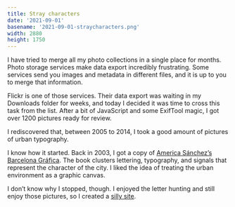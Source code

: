 ```yaml
---
title: Stray characters
date: '2021-09-01'
basename: '2021-09-01-straycharacters.png'
width: 2880
height: 1750
---
```


I have tried to merge all my photo collections in a single place for months. Photo storage services make data export incredibly frustrating. Some services send you images and metadata in different files, and it is up to you to merge that information.

Flickr is one of those services. Their data export was waiting in my Downloads folder for weeks, and today I decided it was time to cross this task from the list. After a bit of JavaScript and some ExifTool magic, I got over 1200 pictures ready for review.

I rediscovered that, between 2005 to 2014, I took a good amount of pictures of urban typography.

I know how it started. Back in 2003, I got a copy of [America Sánchez’s Barcelona Gráfica](http://www.lexiearle.com/blog/2016/8/11/barcelona-grafica-and-25000km-de-signes). The book clusters lettering, typography, and signals that represent the character of the city. I liked the idea of treating the urban environment as a graphic canvas.

I don’t know why I stopped, though. I enjoyed the letter hunting and still enjoy those pictures, so I created a [silly site](http://straycharacters.mamuso.net).
